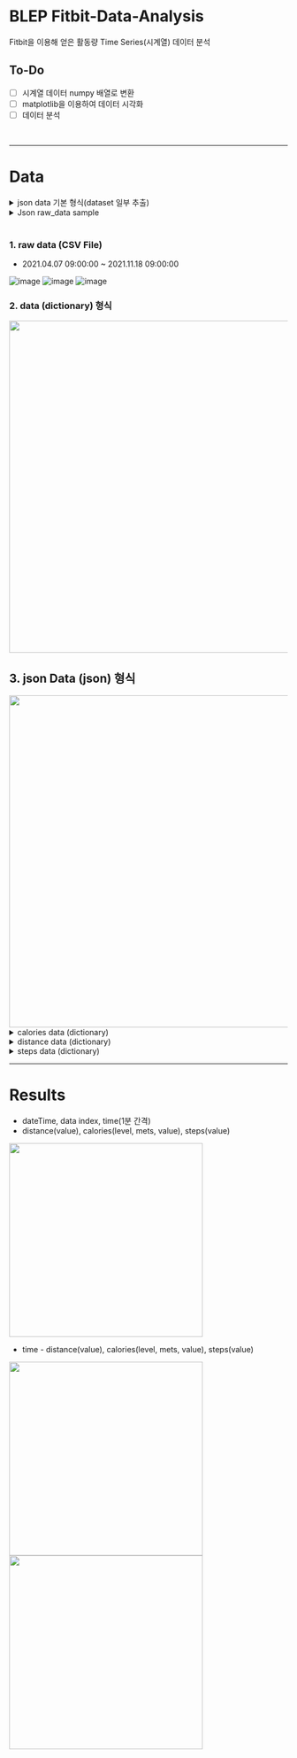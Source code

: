 # BLEP Fitbit-Data-Analysis
Fitbit을 이용해 얻은 활동량 Time Series(시계열) 데이터 분석

## To-Do
- [ ] 시계열 데이터 numpy 배열로 변환
- [ ] matplotlib을 이용하여 데이터 시각화
- [ ] 데이터 분석

<br>
 <hr>


# Data 

<details> 
  <summary> json data 기본 형식(dataset 일부 추출) </summary>

```
'distance':
             {'activities-distance': [
                      {'dateTime': '2021-11-18',
                       'value': '0'
                       }
                                      ],
              'activities-distance-intraday':
                          {'dataset': [
                                    {'time': '09:00:00', 'value': 0},
                                    {'time': '09:01:00', 'value': 0},
                                    {'time': '09:02:00', 'value': 0},
                                       ],
               'datasetInterval': 1,
               'datasetType': 'minute'
             }
}, 

'calories':
             {
             'activities-calories': [
                         {'dateTime': '2021-11-18',
                          'value': '63.65'
                          }
                                      ],

               'activities-calories-intraday':
                            {'dataset': [
                                   {'level': 0, 'mets': 10, 'time': '09:00:00', 'value': 1.0608},
                                   {'level': 0, 'mets': 10, 'time': '09:01:00', 'value': 1.0608},
                                         ],       
               'datasetInterval': 1,
               'datasetType': 'minute'
              }
},

'steps': 
         {'activities-steps': [
                          {
                          'dateTime': '2021-11-18',
                          'value': '0'
                          }
                               ],
           'activities-steps-intraday':
                            {'dataset': [
                                  {'time': '09:00:00', 'value': 0},
                                  {'time': '09:01:00', 'value': 0},
                                  {'time': '09:59:00', 'value': 0}
                                         ], 
           'datasetInterval': 1,
           'datasetType': 'minute'
                              }
         }
}                
```
</details>

<details>
  <summary> Json raw_data sample </summary>
  
```json
{'distance': {'activities-distance': [{'dateTime': '2021-04-07', 'value': '0'}], 'activities-distance-intraday': {'dataset': [{'time': '09:00:00', 'value': 0}, {'time': '09:01:00', 'value': 0}, {'time': '09:02:00', 'value': 0}, {'time': '09:03:00', 'value': 0}, {'time': '09:04:00', 'value': 0}, {'time': '09:05:00', 'value': 0}, {'time': '09:06:00', 'value': 0}, {'time': '09:07:00', 'value': 0}, {'time': '09:08:00', 'value': 0}, {'time': '09:09:00', 'value': 0}, {'time': '09:10:00', 'value': 0}, {'time': '09:11:00', 'value': 0}, {'time': '09:12:00', 'value': 0}, {'time': '09:13:00', 'value': 0}, {'time': '09:14:00', 'value': 0}, {'time': '09:15:00', 'value': 0}, {'time': '09:16:00', 'value': 0}, {'time': '09:17:00', 'value': 0}, {'time': '09:18:00', 'value': 0}, {'time': '09:19:00', 'value': 0}, {'time': '09:20:00', 'value': 0}, {'time': '09:21:00', 'value': 0}, {'time': '09:22:00', 'value': 0}, {'time': '09:23:00', 'value': 0}, {'time': '09:24:00', 'value': 0}, {'time': '09:25:00', 'value': 0}, {'time': '09:26:00', 'value': 0}, {'time': '09:27:00', 'value': 0}, {'time': '09:28:00', 'value': 0}, {'time': '09:29:00', 'value': 0}, {'time': '09:30:00', 'value': 0}, {'time': '09:31:00', 'value': 0}, {'time': '09:32:00', 'value': 0}, {'time': '09:33:00', 'value': 0}, {'time': '09:34:00', 'value': 0}, {'time': '09:35:00', 'value': 0}, {'time': '09:36:00', 'value': 0}, {'time': '09:37:00', 'value': 0}, {'time': '09:38:00', 'value': 0}, {'time': '09:39:00', 'value': 0}, {'time': '09:40:00', 'value': 0}, {'time': '09:41:00', 'value': 0}, {'time': '09:42:00', 'value': 0.0028}, {'time': '09:43:00', 'value': 0}, {'time': '09:44:00', 'value': 0}, {'time': '09:45:00', 'value': 0}, {'time': '09:46:00', 'value': 0}, {'time': '09:47:00', 'value': 0}, {'time': '09:48:00', 'value': 0}, {'time': '09:49:00', 'value': 0}, {'time': '09:50:00', 'value': 0}, {'time': '09:51:00', 'value': 0}, {'time': '09:52:00', 'value': 0}, {'time': '09:53:00', 'value': 0}, {'time': '09:54:00', 'value': 0}, {'time': '09:55:00', 'value': 0}, {'time': '09:56:00', 'value': 0}, {'time': '09:57:00', 'value': 0}, {'time': '09:58:00', 'value': 0}, {'time': '09:59:00', 'value': 0}], 'datasetInterval': 1, 'datasetType': 'minute'}}, 'calories': {'activities-calories': [{'dateTime': '2021-04-07', 'value': '67.04'}], 'activities-calories-intraday': {'dataset': [{'level': 0, 'mets': 11, 'time': '09:00:00', 'value': 1.16688}, {'level': 0, 'mets': 11, 'time': '09:01:00', 'value': 1.16688}, {'level': 0, 'mets': 10, 'time': '09:02:00', 'value': 1.0608}, {'level': 0, 'mets': 10, 'time': '09:03:00', 'value': 1.0608}, {'level': 0, 'mets': 10, 'time': '09:04:00', 'value': 1.0608}, {'level': 0, 'mets': 10, 'time': '09:05:00', 'value': 1.0608}, {'level': 0, 'mets': 10, 'time': '09:06:00', 'value': 1.0608}, {'level': 0, 'mets': 10, 'time': '09:07:00', 'value': 1.0608}, {'level': 0, 'mets': 10, 'time': '09:08:00', 'value': 1.0608}, {'level': 0, 'mets': 10, 'time': '09:09:00', 'value': 1.0608}, {'level': 0, 'mets': 10, 'time': '09:10:00', 'value': 1.0608}, {'level': 0, 'mets': 10, 'time': '09:11:00', 'value': 1.0608}, {'level': 0, 'mets': 10, 'time': '09:12:00', 'value': 1.0608}, {'level': 0, 'mets': 10, 'time': '09:13:00', 'value': 1.0608}, {'level': 0, 'mets': 10, 'time': '09:14:00', 'value': 1.0608}, {'level': 0, 'mets': 10, 'time': '09:15:00', 'value': 1.0608}, {'level': 0, 'mets': 10, 'time': '09:16:00', 'value': 1.0608}, {'level': 0, 'mets': 10, 'time': '09:17:00', 'value': 1.0608}, {'level': 0, 'mets': 10, 'time': '09:18:00', 'value': 1.0608}, {'level': 0, 'mets': 10, 'time': '09:19:00', 'value': 1.0608}, {'level': 0, 'mets': 10, 'time': '09:20:00', 'value': 1.0608}, {'level': 0, 'mets': 10, 'time': '09:21:00', 'value': 1.0608}, {'level': 0, 'mets': 11, 'time': '09:22:00', 'value': 1.16688}, {'level': 0, 'mets': 10, 'time': '09:23:00', 'value': 1.0608}, {'level': 0, 'mets': 10, 'time': '09:24:00', 'value': 1.0608}, {'level': 0, 'mets': 10, 'time': '09:25:00', 'value': 1.0608}, {'level': 0, 'mets': 10, 'time': '09:26:00', 'value': 1.0608}, {'level': 0, 'mets': 11, 'time': '09:27:00', 'value': 1.16688}, {'level': 0, 'mets': 10, 'time': '09:28:00', 'value': 1.0608}, {'level': 0, 'mets': 10, 'time': '09:29:00', 'value': 1.0608}, {'level': 0, 'mets': 11, 'time': '09:30:00', 'value': 1.16688}, {'level': 0, 'mets': 10, 'time': '09:31:00', 'value': 1.0608}, {'level': 0, 'mets': 10, 'time': '09:32:00', 'value': 1.0608}, {'level': 0, 'mets': 10, 'time': '09:33:00', 'value': 1.0608}, {'level': 0, 'mets': 10, 'time': '09:34:00', 'value': 1.0608}, {'level': 0, 'mets': 10, 'time': '09:35:00', 'value': 1.0608}, {'level': 0, 'mets': 11, 'time': '09:36:00', 'value': 1.16688}, {'level': 0, 'mets': 10, 'time': '09:37:00', 'value': 1.0608}, {'level': 0, 'mets': 10, 'time': '09:38:00', 'value': 1.0608}, {'level': 0, 'mets': 10, 'time': '09:39:00', 'value': 1.0608}, {'level': 0, 'mets': 11, 'time': '09:40:00', 'value': 1.16688}, {'level': 0, 'mets': 11, 'time': '09:41:00', 'value': 1.16688}, {'level': 1, 'mets': 22, 'time': '09:42:00', 'value': 2.33376}, {'level': 0, 'mets': 10, 'time': '09:43:00', 'value': 1.0608}, {'level': 0, 'mets': 10, 'time': '09:44:00', 'value': 1.0608}, {'level': 0, 'mets': 11, 'time': '09:45:00', 'value': 1.16688}, {'level': 0, 'mets': 11, 'time': '09:46:00', 'value': 1.16688}, {'level': 0, 'mets': 11, 'time': '09:47:00', 'value': 1.16688}, {'level': 0, 'mets': 11, 'time': '09:48:00', 'value': 1.16688}, {'level': 0, 'mets': 10, 'time': '09:49:00', 'value': 1.0608}, {'level': 0, 'mets': 11, 'time': '09:50:00', 'value': 1.16688}, {'level': 0, 'mets': 11, 'time': '09:51:00', 'value': 1.16688}, {'level': 0, 'mets': 10, 'time': '09:52:00', 'value': 1.0608}, {'level': 0, 'mets': 11, 'time': '09:53:00', 'value': 1.16688}, {'level': 0, 'mets': 10, 'time': '09:54:00', 'value': 1.0608}, {'level': 0, 'mets': 11, 'time': '09:55:00', 'value': 1.16688}, {'level': 0, 'mets': 11, 'time': '09:56:00', 'value': 1.16688}, {'level': 0, 'mets': 11, 'time': '09:57:00', 'value': 1.16688}, {'level': 0, 'mets': 11, 'time': '09:58:00', 'value': 1.16688}, {'level': 0, 'mets': 11, 'time': '09:59:00', 'value': 1.16688}], 'datasetInterval': 1, 'datasetType': 'minute'}}, 'steps': {'activities-steps': [{'dateTime': '2021-04-07', 'value': '4'}], 'activities-steps-intraday': {'dataset': [{'time': '09:00:00', 'value': 0}, {'time': '09:01:00', 'value': 0}, {'time': '09:02:00', 'value': 0}, {'time': '09:03:00', 'value': 0}, {'time': '09:04:00', 'value': 0}, {'time': '09:05:00', 'value': 0}, {'time': '09:06:00', 'value': 0}, {'time': '09:07:00', 'value': 0}, {'time': '09:08:00', 'value': 0}, {'time': '09:09:00', 'value': 0}, {'time': '09:10:00', 'value': 0}, {'time': '09:11:00', 'value': 0}, {'time': '09:12:00', 'value': 0}, {'time': '09:13:00', 'value': 0}, {'time': '09:14:00', 'value': 0}, {'time': '09:15:00', 'value': 0}, {'time': '09:16:00', 'value': 0}, {'time': '09:17:00', 'value': 0}, {'time': '09:18:00', 'value': 0}, {'time': '09:19:00', 'value': 0}, {'time': '09:20:00', 'value': 0}, {'time': '09:21:00', 'value': 0}, {'time': '09:22:00', 'value': 0}, {'time': '09:23:00', 'value': 0}, {'time': '09:24:00', 'value': 0}, {'time': '09:25:00', 'value': 0}, {'time': '09:26:00', 'value': 0}, {'time': '09:27:00', 'value': 0}, {'time': '09:28:00', 'value': 0}, {'time': '09:29:00', 'value': 0}, {'time': '09:30:00', 'value': 0}, {'time': '09:31:00', 'value': 0}, {'time': '09:32:00', 'value': 0}, {'time': '09:33:00', 'value': 0}, {'time': '09:34:00', 'value': 0}, {'time': '09:35:00', 'value': 0}, {'time': '09:36:00', 'value': 0}, {'time': '09:37:00', 'value': 0}, {'time': '09:38:00', 'value': 0}, {'time': '09:39:00', 'value': 0}, {'time': '09:40:00', 'value': 0}, {'time': '09:41:00', 'value': 0}, {'time': '09:42:00', 'value': 4}, {'time': '09:43:00', 'value': 0}, {'time': '09:44:00', 'value': 0}, {'time': '09:45:00', 'value': 0}, {'time': '09:46:00', 'value': 0}, {'time': '09:47:00', 'value': 0}, {'time': '09:48:00', 'value': 0}, {'time': '09:49:00', 'value': 0}, {'time': '09:50:00', 'value': 0}, {'time': '09:51:00', 'value': 0}, {'time': '09:52:00', 'value': 0}, {'time': '09:53:00', 'value': 0}, {'time': '09:54:00', 'value': 0}, {'time': '09:55:00', 'value': 0}, {'time': '09:56:00', 'value': 0}, {'time': '09:57:00', 'value': 0}, {'time': '09:58:00', 'value': 0}, {'time': '09:59:00', 'value': 0}], 'datasetInterval': 1, 'datasetType': 'minute'}}}
```
  
</details>
<br>


### 1. raw data (CSV File)
- 2021.04.07 09:00:00 ~ 2021.11.18 09:00:00


![image](https://user-images.githubusercontent.com/71310074/143684509-72c29569-38d4-400a-8c66-a6c9872f819e.png)
![image](https://user-images.githubusercontent.com/71310074/143684558-ffd2f3c3-6437-4c8a-985c-03d281315ad0.png)
![image](https://user-images.githubusercontent.com/71310074/143684571-44b62484-f1a8-4482-a0ea-5d13ecb13d73.png)


### 2. data (dictionary) 형식
<img src= "https://user-images.githubusercontent.com/71310074/143681059-f47078f5-2277-4aa8-ae79-0f2cd1b75aa9.png" width="600">

## 3. json Data (json) 형식
<img src = "https://user-images.githubusercontent.com/71310074/143681372-fe0ba8ab-d5e4-404d-b8bb-24a87701435f.png" width="600">
<br>

<details>
  <summary> calories data (dictionary) </summary>
 

![image](https://user-images.githubusercontent.com/71310074/143681392-2ae6a477-ea25-4f46-b372-8462a92b8579.png)

![image](https://user-images.githubusercontent.com/71310074/143681399-62fe858f-0f6b-4eac-929d-2cef22050ca1.png)

![image](https://user-images.githubusercontent.com/71310074/143681407-2e31645b-fe62-4e96-918e-7bc093261821.png)

![image](https://user-images.githubusercontent.com/71310074/143681416-e31fed29-a7d1-4d03-b706-2064cce6eb88.png)

![image](https://user-images.githubusercontent.com/71310074/143681423-4af9c762-c011-404a-8a10-4bd868988b29.png)


</details>

<details>
  <summary> distance data (dictionary) </summary>
  
  ![image](https://user-images.githubusercontent.com/71310074/143681472-9f9dc46c-f7ac-4f3f-91d7-ea90ec4d60fc.png)
  ![image](https://user-images.githubusercontent.com/71310074/143681489-6f4ec487-d4d8-4c2f-8703-bcec36cffa39.png)
![image](https://user-images.githubusercontent.com/71310074/143681495-609dbb9b-26e8-457d-88c2-e7d8b201aaef.png)
![image](https://user-images.githubusercontent.com/71310074/143681508-3cd941d0-f065-4149-a1dc-e35182dd4356.png)
![image](https://user-images.githubusercontent.com/71310074/143681520-0d8b2eb3-05c6-4266-b3bb-cb34e2184563.png)
![image](https://user-images.githubusercontent.com/71310074/143681526-23951758-29ef-4920-ac29-41d2e7c35ffe.png)
![image](https://user-images.githubusercontent.com/71310074/143681536-33ad03c7-22a5-40ad-8e64-c03af020b894.png)
![image](https://user-images.githubusercontent.com/71310074/143681543-07538def-0c64-421f-bb18-b7c976c14ae4.png)
![image](https://user-images.githubusercontent.com/71310074/143681548-54f3aa5e-bba2-482a-9e9b-b1d48686888f.png)

  
  
</details>

<details>
  <summary> steps data (dictionary) </summary>
  
  ![image](https://user-images.githubusercontent.com/71310074/143681564-decf842b-5259-4390-abac-525d90dbd876.png)

  ![image](https://user-images.githubusercontent.com/71310074/143681573-359c550b-81d7-41b3-bb29-361091ac55c2.png)
![image](https://user-images.githubusercontent.com/71310074/143681579-823e67d8-0e71-4e83-8ce5-4bfe67a984a6.png)
![image](https://user-images.githubusercontent.com/71310074/143681586-338293d6-b529-4606-b7bf-bc1475e2f41e.png)
![image](https://user-images.githubusercontent.com/71310074/143681595-c625032c-4152-4b81-b802-64580a4b3947.png)
![image](https://user-images.githubusercontent.com/71310074/143681599-8d47d6a6-2376-46a8-acb3-7aa6e8607d79.png)

  
</details>
  

<hr>

# Results
- dateTime, data index, time(1분 간격)
- distance(value), calories(level, mets, value), steps(value)

<img src = "https://user-images.githubusercontent.com/71310074/143682247-adfa36b8-60a1-4516-bed2-2df17dedd40b.png" width="350">
<br>

- time - distance(value), calories(level, mets, value), steps(value)
<img src = "https://user-images.githubusercontent.com/71310074/143686335-5d6a0adb-02a1-4fbf-bdc4-3b0b4bf8ddab.png" width="350">
<img src = "https://user-images.githubusercontent.com/71310074/143686402-f449455c-f225-4ead-823e-d76ea1fcd7a0.png" width="350">


